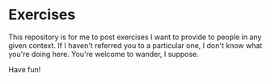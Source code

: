 # Exercises

This repository is for me to post exercises I want to provide to people in any given context. If I haven't referred you to a particular one, I don't know what you're doing here. You're welcome to wander, I suppose.

Have fun!

